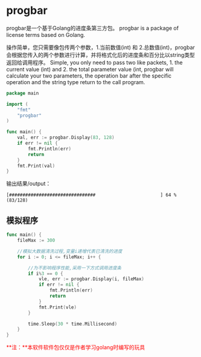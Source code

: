 # progbar
progbar是一个基于Golang的进度条第三方包。 progbar is a package of license terms based on Golang.

操作简单，您只需要像包传两个参数，1.当前数值(int) 和 2.总数值(int)，progbar会根据您传入的两个参数进行计算，并将格式化后的进度条和百分比以string类型返回给调用程序。
Simple, you only need to pass two like packets, 1. the current value (int) and 2. the total parameter value (int, progbar will calculate your two parameters, the operation bar after the specific operation and the string type return to the call program.


```go
package main

import (
	"fmt"
	"progbar"
)

func main() {
	val, err := progbar.Display(83, 128)
	if err != nil {
		fmt.Println(err)
		return
	}
	fmt.Print(val)
}
```
输出结果/output：
```
[################################                        ] 64 %    (83/128)
```

## 模拟程序
```go
func main() {
	fileMax := 300

	//模拟大数据清洗过程,变量i递增代表已清洗的进度
	for i := 0; i <= fileMax; i++ {

		//为不影响程序性能,采用一下方式调用进度条
		if i%3 == 0 {
			vle, err := progbar.Display(i, fileMax)
			if err != nil {
				fmt.Println(err)
				return
			}
			fmt.Print(vle)
		}

		time.Sleep(30 * time.Millisecond)
	}
}
```


<font color=red>**注：**本软件软件包仅仅是作者学习golang时编写的玩具</font>
